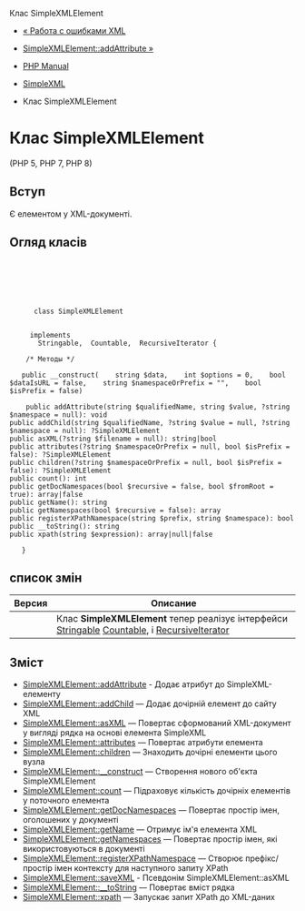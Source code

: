 Клас SimpleXMLElement

-   [« Работа с ошибками XML](simplexml.examples-errors.html)
    
-   [SimpleXMLElement::addAttribute »](simplexmlelement.addattribute.html)
    
-   [PHP Manual](index.html)
    
-   [SimpleXML](book.simplexml.html)
    
-   Клас SimpleXMLElement
    

# Клас SimpleXMLElement

(PHP 5, PHP 7, PHP 8)

## Вступ

Є елементом у XML-документі.

## Огляд класів

```classsynopsis

     
    

    
     
      class SimpleXMLElement
     

     implements 
       Stringable,  Countable,  RecursiveIterator {

    /* Методы */
    
   public __construct(    string $data,    int $options = 0,    bool $dataIsURL = false,    string $namespaceOrPrefix = "",    bool $isPrefix = false)

    public addAttribute(string $qualifiedName, string $value, ?string $namespace = null): void
public addChild(string $qualifiedName, ?string $value = null, ?string $namespace = null): ?SimpleXMLElement
public asXML(?string $filename = null): string|bool
public attributes(?string $namespaceOrPrefix = null, bool $isPrefix = false): ?SimpleXMLElement
public children(?string $namespaceOrPrefix = null, bool $isPrefix = false): ?SimpleXMLElement
public count(): int
public getDocNamespaces(bool $recursive = false, bool $fromRoot = true): array|false
public getName(): string
public getNamespaces(bool $recursive = false): array
public registerXPathNamespace(string $prefix, string $namespace): bool
public __toString(): string
public xpath(string $expression): array|null|false

   }
```

## список змін

| Версия | Описание |
| --- | --- |
|  | Клас **SimpleXMLElement** тепер реалізує інтерфейси [Stringable](class.stringable.html) [Countable](class.countable.html), і [RecursiveIterator](class.recursiveiterator.html) |

## Зміст

-   [SimpleXMLElement::addAttribute](simplexmlelement.addattribute.html) - Додає атрибут до SimpleXML-елементу
-   [SimpleXMLElement::addChild](simplexmlelement.addchild.html) — Додає дочірній елемент до сайту XML
-   [SimpleXMLElement::asXML](simplexmlelement.asxml.html) — Повертає сформований XML-документ у вигляді рядка на основі елемента SimpleXML
-   [SimpleXMLElement::attributes](simplexmlelement.attributes.html) — Повертає атрибути елемента
-   [SimpleXMLElement::children](simplexmlelement.children.html) — Знаходить дочірні елементи цього вузла
-   [SimpleXMLElement::\_\_construct](simplexmlelement.construct.html) — Створення нового об'єкта SimpleXMLElement
-   [SimpleXMLElement::count](simplexmlelement.count.html) — Підраховує кількість дочірніх елементів у поточного елемента
-   [SimpleXMLElement::getDocNamespaces](simplexmlelement.getdocnamespaces.html) — Повертає простір імен, оголошених у документі
-   [SimpleXMLElement::getName](simplexmlelement.getname.html) — Отримує ім'я елемента XML
-   [SimpleXMLElement::getNamespaces](simplexmlelement.getnamespaces.html) — Повертає простір імен, які використовуються в документі
-   [SimpleXMLElement::registerXPathNamespace](simplexmlelement.registerxpathnamespace.html) — Створює префікс/простір імен контексту для наступного запиту XPath
-   [SimpleXMLElement::saveXML](simplexmlelement.savexml.html) - Псевдонім SimpleXMLElement::asXML
-   [SimpleXMLElement::\_\_toString](simplexmlelement.tostring.html) — Повертає вміст рядка
-   [SimpleXMLElement::xpath](simplexmlelement.xpath.html) — Запускає запит XPath до XML-даних